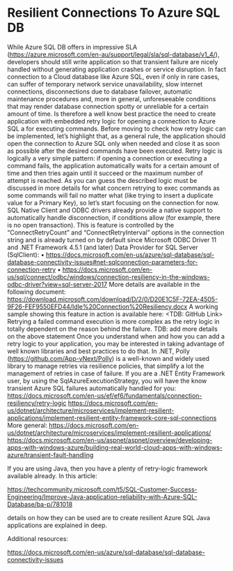# Resilient Connections To Azure SQL DB

While Azure SQL DB offers in impressive SLA (https://azure.microsoft.com/en-au/support/legal/sla/sql-database/v1_4/), developers should still write application so that transient failure are nicely handled without generating application crashes or service disruption. In fact connection to a Cloud database like Azure SQL, even if only in rare cases, can suffer of temporary network service unavailability, slow internet connections, disconnections due to database failover, automatic maintenance procedures and, more in general, unforeseeable conditions that may render database connection spotty or unreliable for a certain amount of time.
Is therefore a well know best practice the need to create application with embedded retry logic for opening a connection to Azure SQL a for executing commands. 
Before moving to check how retry logic can be implemented, let’s highlight that, as a general rule, the application should open the connection to Azure SQL only when needed and close it as soon as possible after the desired commands have been executed. 
Retry logic is logically a very simple pattern: if opening a connection or executing a command fails, the application automatically waits for a certain amount of time and then tries again until it succeed or the maximum number of attempt is reached.
As you can guess the described logic must be discussed in more details for what concern retrying to exec commands as some commands will fail no matter what (like trying to insert a duplicate value for a Primary Key), so let’s start focusing on the connection for now.
SQL Native Client and ODBC drivers already provide a native support to automatically handle disconnection, if conditions allow (for example, there is no open transaction). This is feature is controlled by the “ConnectRetryCount” and “ConnectRetryInterval” options in the connection string and is already turned on by default since Microsoft ODBC Driver 11 and .NET Framework 4.5.1 (and later) Data Provider for SQL Server (SqlClient):
•	https://docs.microsoft.com/en-us/azure/sql-database/sql-database-connectivity-issues#net-sqlconnection-parameters-for-connection-retry
•	https://docs.microsoft.com/en-us/sql/connect/odbc/windows/connection-resiliency-in-the-windows-odbc-driver?view=sql-server-2017 
More details are available in the following document: 
https://download.microsoft.com/download/D/2/0/D20E1C5F-72EA-4505-9F26-FEF9550EFD44/Idle%20Connection%20Resiliency.docx 
A working sample showing this feature in action is available here:
<TDB: GitHub Link>
Retrying a failed command execution is more complex as the retry logic in totally dependent on the reason behind the failure.
TDB: add more details on the above statement
Once you understand when and how you can add a retry logic to your application, you may be interested in taking advantage of well known libraries and best practices to do that.
In .NET, Polly  (https://github.com/App-vNext/Polly) is a well-known and widely used library to manage retries via resilience policies, that simplify a lot the management of retries in case of failure.
If you are a .NET Entity Framework user, by using the SqlAzureExecutionStrategy, you will have the know transient Azure SQL failures automatically handled for you:
https://docs.microsoft.com/en-us/ef/ef6/fundamentals/connection-resiliency/retry-logic 
https://docs.microsoft.com/en-us/dotnet/architecture/microservices/implement-resilient-applications/implement-resilient-entity-framework-core-sql-connections 
More general:
https://docs.microsoft.com/en-us/dotnet/architecture/microservices/implement-resilient-applications/ 
https://docs.microsoft.com/en-us/aspnet/aspnet/overview/developing-apps-with-windows-azure/building-real-world-cloud-apps-with-windows-azure/transient-fault-handling

If you are using Java, then you have a plenty of retry-logic framework available already. In this article: 

https://techcommunity.microsoft.com/t5/SQL-Customer-Success-Engineering/Improve-Java-application-reliability-with-Azure-SQL-Database/ba-p/781018

details on how they can be used are to create resilient Azure SQL Java applications are explained in deep.

Additional resources:

https://docs.microsoft.com/en-us/azure/sql-database/sql-database-connectivity-issues 
